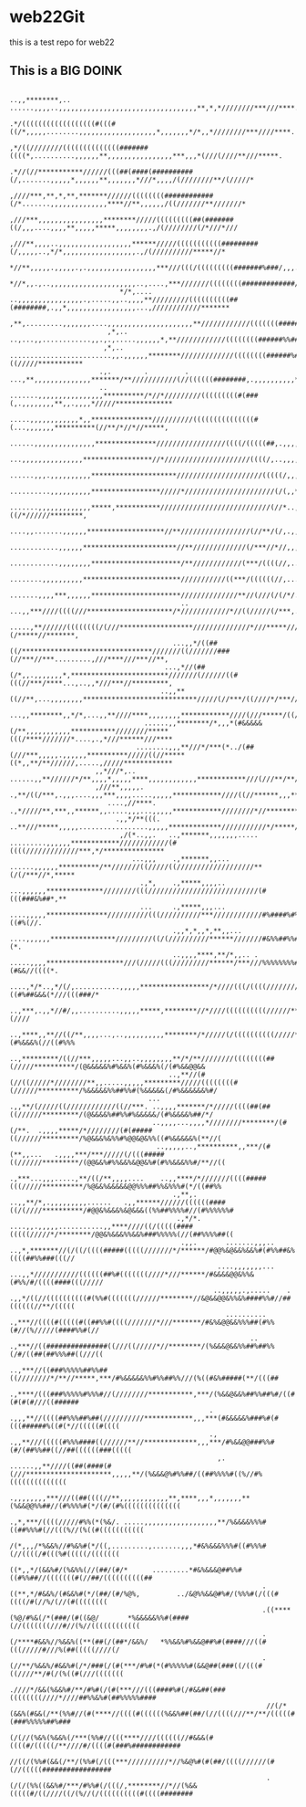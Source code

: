 # web22Git
this is a test repo for web22

## This is a BIG DOINK

                                                               ..,,********,..  ......,,,,..,,,,,,,,,,,,,,,,,,,,,,,,,,,,,,,,,,**,*,*////////***///****.       
                                                        .*/((((((((((((((((((#(((#((/*,,,,,........,,,,,,,,,,,,,,,,,,,*,,,,,,,*/*,,*////////***////****.       
                                                   ,*/((////////((((((((((((((#######((((*,..........,,,,,,**,,,,,,,,,,,,,,,,***,,,*(///(////**///*****.       
                                              .*//(//***********//////(((##(####(##########(/,.......,,,,,*,,,,,,**,,,,,,,*///*,,,,/(////////**/(/////*        
                                           ,////***,**,*,**,*******//////((((((((############(/*.......,,,,,,,,,,,,,,****//**,,,,,,/((///////**///////*        
                                        ,///***,,,,,,,,,,,,,,,,********/////(((((((((##(#######((/,,,....,,,,**,,,,,*****,,,,,,,,.,/(////////(/*///*///        
                                     ,///**,,,,..,,,,,,,,,,,,,,,,,,******/////(((((((((((#########(/,,,,,..,*/*,,,,,,,,,,,,,,,,,,.,/(//////////*****//*        
                                   *//**,,,,,.,,,,,.,.,,,,,,,,,,,,,,,,,***///(((/(((((((((#######%###/,,,..,,,,,,,,,,,,,,,,,,,,,,..*///////////******/.        
                                 *//*,,.,..,,,,,,,,,,,,,,,,,,,,,..,....,***///////((((((((#############/,,,,,,,,,,,,,,,,,,,,,,,,..,*////*//*///*///***         
                               */*,.... ..,,,,,,,,,,,,,,,,.,.....,,..,,,,**/////////((((((((((##(########,.,,*,,,,,,,,,,,,,,,,,...,////////////*******         
                             ,**,.........,,,,,,,....,,,,,,,,,,,,,,,,,,,,,**////////////(((((((########%%#*,,,,,,,,,,,,,,,,,,,,,,,,/////*///*//******,         
                            ,*,..   ..,...,,............,,.,.,.....,,,,,,*,**////////////((((((((######%%##*,.,,,,,,,,,,,,,,,,,.,,*/(///*//**********,         
                           ,*,..    .........................,,.,,,,,,********/////////////((((((((######%##/,,,,,,,,,,,,,,,,,,,,,*((/////***********          
                          .,.        .         .   ...,**,,,,,,,,,,,,,,*******/**///////////(//((((((########,.,,,,,,,,,,*,,,,,,,*/(////*************          
                          ..                    .......,,,,,,,,,,,,,,,,**********/*//*/////////(((((((((#(###(,.,,,,,,,,**,,.,,,,*/////**************          
                                                 .....,,,,,,,,,,,,*,,***************//////////(((((((((((((((#(...,,,,,,,**********(//**/*//*//*****,          
                                              ......,,,,,,,,,,,,,,,***************/////////////////((((/(((((##,.,,,,,,,,,,,,,,,,,*//*/***///*/*****,          
                                                ...,,,,,,,,,,,,,,,*****************//*/////////////////////((((/,..,,,,,,,,,,,,,..,//*//**///*******,          
                                             ......,,,.,,,,,,,,,,*********************/////////////////////(((((/,,,,*****,,,,,...*//////**//*******,          
                                             ..........,,,,,,,,,,*****************/////*//////////////////////(/(,,****,,,,,,,,..,/(/////////*******,          
                                              .......,,,,,,,,,,,,,*****,***********///////////////////////////(//*..,,,,,,,,,,,,,*((/*//////********,          
                                               ....,,.......,,,,,,*******************//**/////////////////(//**/(/,.,,,,*,,,,,,,,/(//**/////********.          
                                               ............,,,,,,***********************//**/////////////(/***//*//,,,,,,,,,,,,,,**/****//(/***/***,.          
                                               ............,,,,,,,,**********************/**////////////(***/((((//,..,,,.,,,,,...,//**///(/*//****,           
                                                 ........,,,,,,,,,,************************///////////((***/((((((//,....,,..,,,..*//**/////**//***,           
                                               .......,,,,***,,,,,,**********************//////////////**//(///(/(/*/............,/(/*/***//***//**,           
                                              .. ...,,***////((((///*********************/*////////////*//((/////(/***,........,,,/(/*//**//***//**,           
                                             .....,**//////((((((((/(///******************//////////////*///*****///***..........,*(/*****//*******,           
                                            ...,,*/((##((/********************************///////((///////###(//***//***.........,///****///***//**,           
                                          ...,*//(##(/*,,.,,,,,,,*,************************///////(//////((#(((//***/****...,..,,*///***//*********,           
                                         ..,,**((//**,...,,,,,,,,****************************/////(//***/((////*/***////*,....,,,,*//**///*********.           
                                       ...,,********,,*/*,...,,**////****,,,,,,,,************////(///*****/((//*/***/***/*,....,.,*///***///**//***.           
                                     ......,,********/*,,,*(#&&&&&(/**,,,,,,,,,,,***********////////*****(((/****///////*....,.,*///******///****            
                                   ........,,,**///*/***(*../(##(///***,,,,,.,,,,,,**********/////((//*****((*,,**/**//////,.....,/////************            
                         ,,*///*,..  ......,,**//////*/**,,,,*,,,,,****,,,,,,,,,,,,************///(///**/**/*,,*,***///////*...,.,*//*********,,,**            
                         ,///**,,,,,.      .,**/((/***,.,,,....,,,***,,,,.....,,,,,************////((//******,,,***////////**....,*//********,,,,,,            
                            ....,//****.   .,*/////**,***,,******,,.....,,,...,,,,,************////////*//*********/////////*,...,*//*********,,**,            
                              .,,*/**(((.  ..**///*****,,,,,.................,,,,,*************///////////*/*****////////////**..,*//******,,*****,            
                               ,/(*..,,.   ..,*******,,,,,,,.....   .........,,,,,,************////////////(#((((/////////////***,*/***************            
                                  ...,,,    .,*******,,...           ......,,,,,,**********/**///////((/////((///////////////////**(/(/***//*,*****            
                                    .,*,    .,*****,,,,..             ...,,,,,,**************////////(((///////////////////////////(#(((###&%##*,**            
                                    ...     .,*****,,,...            ....,,,,,***************//////////(((//////////***////////////#%####%#%((#%(//.           
                                            .,,*,*,,*,**,,...       ....,,,,,,****************/////////((/(//////////******///////#&%%##%%##/(#//(##(*.        
                                            ..,,,,****,**/*,,.. .  .....,,,,*******************///(/////(((/////////******/***///%%%%%%%%##/(#%(#&&//((((*.  
                                             ....,*/*..,*/(/,...........,,,,,*****************/*////(((/((((////////**********//#&&&&%%#%((#%##&&&(*///(((###/*
                                              ..,***,.,,*//#/,,..........,,,,,*****,********//*////((((((((((//////******/****/(&&%%&%%%##%&%&@&%/(#%&&&(////
                                             ..,****,,**//((/**,,,,...,..,,,,,,,,,,********/*/////(/((((((((((/////**********//&&&&%%&%&&%&&%(#%&&&%(//((#%%%
                                            ..,*********/((//***,,,,,...,,..,,,,,,,,**/*/**////////((((((((##(/////**********/(@&&&&&%#%&&%(#%&&&%(/(#%&&@@&&
                                           ..,**//(#(//((/////*////////**,,.....,,,,,*********/////((((((((#(//////**********/%&&&&&%%##%%#(%&&&&&(/#%&&&&&&%#/
                                      ...  .,,**/(/////((////////////((//***. ..,,,,*******/*/////((((##(##((//////*********/(@&&&&%##%%#%&&&&&/(#%&&&&%##/*/
                                       ..,,,,...,,,,*////////********/(#(/**.  .,,,,*****/*////////(#(#####((//////*********/%@&&&%&%%#%@@&@&%%((#%&&&&&%(**//(
                                        ..,,,,,..,**********,,***/(#(**,,...   .,,,,***/***/////(/(((#####((//////*********/(@@&&%#%%&&%&@@&%#(#%%&&&%%#/**//((
                                          .,***...,,,.....,**/((/**,,,,....    ..,,****/*///////((((#####(((/////**********/%@&&%&&&&&@@%%%##%%&%%%#(*/((##%%
                                            .,**,. ..,,**/*,.,,,,,,,,,......   .,,******//////((((((####((/(////**********/#@@&%&&&%&@&&&((%%##%%%%#//(#%%%%%%#
                                             .,*/*.      ....,,.,,,,,...........,,****////((/(((((####(((((/////*/********/@@&%&&&%%&&%###%%%%%(//(##%%%%##((
                                              .,,.       .......,,,..    ..,*,*******//(/((/((((#####(((((///////*/******/#@@%&@&&%&&%#(#%%##&%((((##%%###(((//
                                                       ....,,,,,,,...   ...,,*///////////((((((##%#(((((((////*///******/#&&&&@@&%%&(#%%/#/((((####(((/////
                                                      ..,,,,,.,.....    . .,,*/((//((((((((((#(%%#(((((((//////********//&@&&@@&%%&%####%%#//##((((((//**/(((((
                                                         ..........     .,***//((((#(((((#((##%%#((((///////*///*******/#&%&@@&&%%%##(#%%(#//(%/////(####%%#(//
                                                               ..      .,***//((###############((///((/////*//********/(%&&&@&&%%##%##%%(/#/((##(##%%%##((///((
                                                                     ..,***//((###%%%%%##%%##((////////*/**//*****,***/#%&&&&&%%#%%##%%///(%((#&%#####(**/(((##
                                                                    .,****/(((###%%%%%#%%%#//(////////***********,***/(%&&@&&%##%%##%#/((#(#(#(#///((######
                                                     .            .,,,**//((((##%%%##%##(//////////************,,,***(#&&&&&%###%#(#(((######%((#(*//(((((#((((
                                                     .,         .,,**///(((((#%%%####((//////**//*************,,,***/#%&&@@###%%#(#/(##%%##((//##((((((###(((((
                                                       ,. ......,,**////((##(####(#(///*********************,,,,,**/(%&&&@%#%%##/((##%%%%#((%//#%((((((((((((((
                                                        .,,,,,,,,***///((##((((//**,,,,,,,,,,,,**,****,,,*,,,,,,,**(%&&@@%%##//(#%%%%#(*/(#/(#%((((((((((((((
                                                           .,*,***/((((/////#%%(*(%&/. .....,,,,,,,,,,,,,,,,,,**/%&&&&%%%#((##%%%#(//(((%//(%((#(((((((((((
                                                                   /(*,,,/*%&&%//#%&%#(*/((,.........,.......,,,*#&%&&&%%%#((#%%%#(//((((/#(((%#(((((/(((((((
                                                                   ((*,,*/(&&%#/(%&%%(//(##/(#/*      .........*#&%&&&@##%%#((#%%##//(((((((#(//##/((((((((((##
                                                                  .((**,*/#&&%/(#&&%#(*/(##/(#/%@%,         ../&@%%&&@#%#/(%%%#(/(((#((((/#(//%/(//(#((((((((
                                                                  .((****(%@/#%&(/*(###/(#((&@/       *%&&&&&%%#(####(//(((((((///#//(%//((((((((((((
                                                                  .(/****#&&%//%&&%((**(##(/(##*/&&%/   *%%&&%#%&&@##%#(####///((#(((/////#///%(##(((((////(/
                                                                  .(//**/%&&%/#&&%#(/*/###(/(#(***/#%#(*(#%%%%%#(&&@##(###((/(((#((////**/#(/(%((#(///(((((((
                                                                  .////*/&&(%&&%#/**/#%#(/(#(***///(((####%#(/#&&##(###((((((((////*////##%%&%#(##%%%%%####
                                                                   //(/*(&&%(#&&(/**(%%#//(#(****//((((#((((((%&&%##(##/(//((((///**/**/(((((#(###%%%%%##%###
                                                                   (/(//(%&%(%&&%(/***(%%#//(((****////((((((//#&&&(#((((#/(((((/**////#/((((#(###%############
                                                                   //((/(%%#(&&(/**/(%%#(/(((***//////////*//%&@%#(#(##/((((//////(#(//(((((#################
                                                                   .(/(/(%%((&&%#/***/#%%#(/(((/,********//*//(%&&(((((#/((////((/(%//(/((((((((((#((((########
